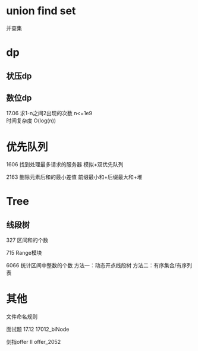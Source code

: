 


# union find set
并查集


# dp

## 状压dp



## 数位dp  
17.06 求1-n之间2出现的次数 n<=1e9  
时间复杂度 O(log(n))


# 优先队列

1606 找到处理最多请求的服务器
模拟+双优先队列


2163 删除元素后和的最小差值
前缀最小和+后缀最大和+堆


# Tree

## 线段树
327 区间和的个数

715 Range模块

6066 统计区间中整数的个数
方法一：动态开点线段树
方法二：有序集合/有序列表




# 其他
文件命名规则

面试题 17.12 17012_biNode

剑指offer II offer_2052